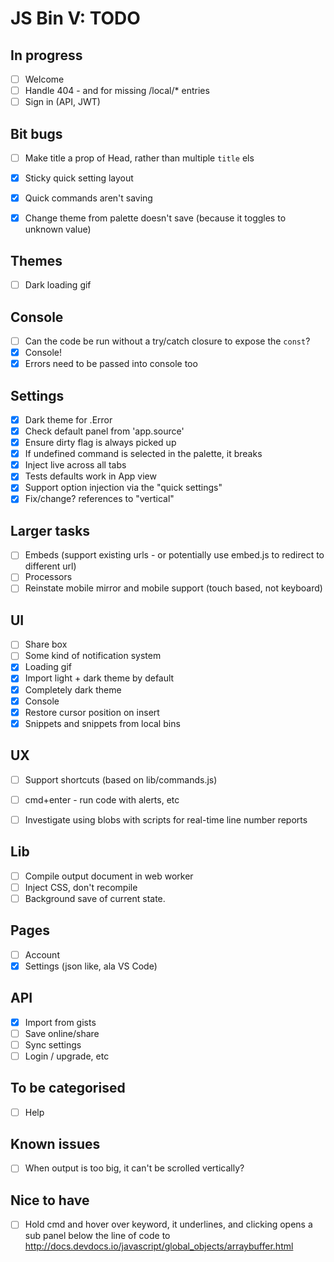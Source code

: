 # JS Bin V: TODO

## In progress

- [ ] Welcome
- [ ] Handle 404 - and for missing /local/* entries
- [ ] Sign in (API, JWT)

## Bit bugs

- [ ] Make title a prop of Head, rather than multiple `title` els
- [x] Sticky quick setting layout
- [x] Quick commands aren't saving
- [x] Change theme from palette doesn't save (because it toggles to unknown value)


## Themes

- [ ] Dark loading gif

## Console

- [ ] Can the code be run without a try/catch closure to expose the `const`?
- [x] Console!
- [x] Errors need to be passed into console too

## Settings

- [x] Dark theme for .Error
- [x] Check default panel from 'app.source'
- [x] Ensure dirty flag is always picked up
- [x] If undefined command is selected in the palette, it breaks
- [x] Inject live across all tabs
- [x] Tests defaults work in App view
- [x] Support option injection via the "quick settings"
- [x] Fix/change? references to "vertical"

## Larger tasks

- [ ] Embeds (support existing urls - or potentially use embed.js to redirect to different url)
- [ ] Processors
- [ ] Reinstate mobile mirror and mobile support (touch based, not keyboard)

## UI

- [ ] Share box
- [ ] Some kind of notification system
- [x] Loading gif
- [x] Import light + dark theme by default
- [x] Completely dark theme
- [x] Console
- [x] Restore cursor position on insert
- [x] Snippets and snippets from local bins

## UX

- [ ] Support shortcuts (based on lib/commands.js)
- [ ] cmd+enter - run code with alerts, etc
- [ ] Investigate using blobs with scripts for real-time line number reports


## Lib

- [ ] Compile output document in web worker
- [ ] Inject CSS, don't recompile
- [ ] Background save of current state.

## Pages

- [ ] Account
- [x] Settings (json like, ala VS Code)

## API

- [x] Import from gists
- [ ] Save online/share
- [ ] Sync settings
- [ ] Login / upgrade, etc

## To be categorised

- [ ] Help

## Known issues

- [ ] When output is too big, it can't be scrolled vertically?

## Nice to have

- [ ] Hold cmd and hover over keyword, it underlines, and clicking opens a sub panel below the line of code to http://docs.devdocs.io/javascript/global_objects/arraybuffer.html

